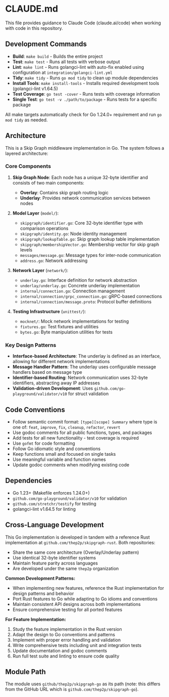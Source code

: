 # CLAUDE.md

This file provides guidance to Claude Code (claude.ai/code) when working with code in this repository.

## Development Commands

- **Build**: `make build` - Builds the entire project
- **Test**: `make test` - Runs all tests with verbose output
- **Lint**: `make lint` - Runs golangci-lint with auto-fix enabled using configuration at `integration/golangci-lint.yml`
- **Tidy**: `make tidy` - Runs `go mod tidy` to clean up module dependencies
- **Install Tools**: `make install-tools` - Installs required development tools (golangci-lint v1.64.5)
- **Test Coverage**: `go test -cover` - Runs tests with coverage information
- **Single Test**: `go test -v ./path/to/package` - Runs tests for a specific package

All make targets automatically check for Go 1.24.0+ requirement and run `go mod tidy` as needed.

## Architecture

This is a Skip Graph middleware implementation in Go. The system follows a layered architecture:

### Core Components

1. **Skip Graph Node**: Each node has a unique 32-byte identifier and consists of two main components:
   - **Overlay**: Contains skip graph routing logic
   - **Underlay**: Provides network communication services between nodes

2. **Model Layer** (`model/`):
   - `skipgraph/identifier.go`: Core 32-byte identifier type with comparison operations
   - `skipgraph/identity.go`: Node identity management
   - `skipgraph/lookupTable.go`: Skip graph lookup table implementation
   - `skipgraph/membershipVector.go`: Membership vector for skip graph levels
   - `messages/message.go`: Message types for inter-node communication
   - `address.go`: Network addressing

3. **Network Layer** (`network/`):
   - `underlay.go`: Interface definition for network abstraction
   - `underlay/underlay.go`: Concrete underlay implementation
   - `internal/connection.go`: Connection management
   - `internal/connection/grpc_connection.go`: gRPC-based connections
   - `internal/connection/message.proto`: Protocol buffer definitions

4. **Testing Infrastructure** (`unittest/`):
   - `mocknet/`: Mock network implementations for testing
   - `fixtures.go`: Test fixtures and utilities
   - `bytes.go`: Byte manipulation utilities for tests

### Key Design Patterns

- **Interface-based Architecture**: The underlay is defined as an interface, allowing for different network implementations
- **Message Handler Pattern**: The underlay uses configurable message handlers based on message type
- **Identifier-based Routing**: Network communication uses 32-byte identifiers, abstracting away IP addresses
- **Validation-driven Development**: Uses `github.com/go-playground/validator/v10` for struct validation

## Code Conventions

- Follow semantic commit format: `[type][scope] Summary` where type is one of: `feat`, `improve`, `fix`, `cleanup`, `refactor`, `revert`
- Use godoc comments for all public functions, types, and packages
- Add tests for all new functionality - test coverage is required
- Use `gofmt` for code formatting
- Follow Go idiomatic style and conventions
- Keep functions small and focused on single tasks
- Use meaningful variable and function names
- Update godoc comments when modifying existing code

## Dependencies

- Go 1.23+ (Makefile enforces 1.24.0+)
- `github.com/go-playground/validator/v10` for validation
- `github.com/stretchr/testify` for testing
- golangci-lint v1.64.5 for linting

## Cross-Language Development

This Go implementation is developed in tandem with a reference Rust implementation at `github.com/thep2p/skipgraph-rust`. Both repositories:

- Share the same core architecture (Overlay/Underlay pattern)
- Use identical 32-byte identifier systems
- Maintain feature parity across languages
- Are developed under the same `thep2p` organization

**Common Development Patterns:**
- When implementing new features, reference the Rust implementation for design patterns and behavior
- Port Rust features to Go while adapting to Go idioms and conventions
- Maintain consistent API designs across both implementations
- Ensure comprehensive testing for all ported features

**For Feature Implementation:**
1. Study the feature implementation in the Rust version
2. Adapt the design to Go conventions and patterns
3. Implement with proper error handling and validation
4. Write comprehensive tests including unit and integration tests
5. Update documentation and godoc comments
6. Run full test suite and linting to ensure code quality

## Module Path

The module uses `github/thep2p/skipgraph-go` as its path (note: this differs from the GitHub URL which is `github.com/thep2p/skipgraph-go`).